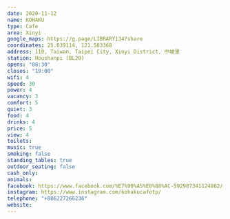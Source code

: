 ```yaml
---
date: 2020-11-12
name: KOHAKU
type: Cafe
area: Xinyi
google_maps: https://g.page/LIBRARY134?share
coordinates: 25.039114, 121.583368
address: 110, Taiwan, Taipei City, Xinyi District, 中坡里
station: Houshanpi (BL20)
opens: "08:30"
closes: "19:00"
wifi: 4
speed: 30
power: 4
vacancy: 3
comfort: 5
quiet: 3
food: 4
drinks: 4
price: 5
view: 4
toilets: 
music: true
smoking: false
standing_tables: true
outdoor_seating: false
cash_only: 
animals: 
facebook: https://www.facebook.com/%E7%90%A5%E8%88%AC-592987341124862/
instagram: https://www.instagram.com/kohakucafetp/
telephone: "+886227266236"
website: 
---
```


